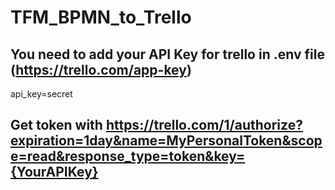 # TFM_BPMN_to_Trello

## You need to add your API Key for trello in .env file (https://trello.com/app-key)
api_key=secret

## Get token with https://trello.com/1/authorize?expiration=1day&name=MyPersonalToken&scope=read&response_type=token&key={YourAPIKey}

